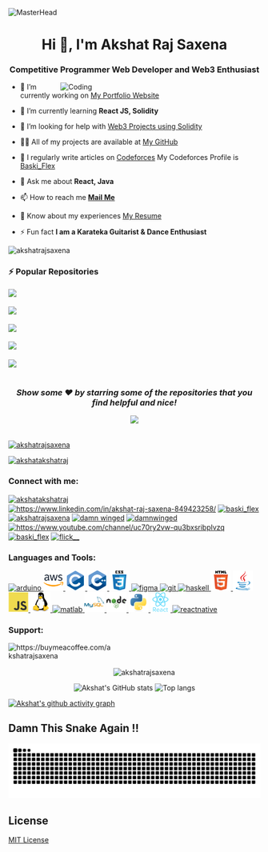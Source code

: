 ![MasterHead](https://user-images.githubusercontent.com/74038190/225813708-98b745f2-7d22-48cf-9150-083f1b00d6c9.gif)

<h1 align="center">Hi 👋, I'm Akshat Raj Saxena</h1>

<h3 align="center">Competitive Programmer Web Developer and Web3 Enthusiast</h3>


<img align="right" alt="Coding" width="400" src="https://cdn.dribbble.com/users/720825/screenshots/3253310/slim-jim-_dribbble_-_800x600_.gif">

- 🔭 I’m currently working on [My Portfolio Website](https://github.com/akshatrajsaxena/developerfolio)

- 🌱 I’m currently learning **React JS, Solidity**

- 🤝 I’m looking for help with [Web3 Projects using Solidity](https://github.com/buildspace/buildspace-projects)

- 👨‍💻 All of my projects are available at [My GitHub](https://github.com/akshatrajsaxena)

- 📝 I regularly write articles on [Codeforces](https://codeforces.com/blog/entry/129713) My Codeforces Profile is [Baski_Flex](https://codeforces.com/profile/Baski_Flex)

- 💬 Ask me about **React, Java**

- 📫 How to reach me **[Mail Me](mailto:akshat22054@iiitd.ac.in)**

- 📄 Know about my experiences [My Resume](https://drive.google.com/file/d/18fUNX3xVtS5-DxGFqS9TRmWOdVTLIe1U/view)

- ⚡ Fun fact **I am a Karateka Guitarist & Dance Enthusiast**

<p align="left"> <img src="https://komarev.com/ghpvc/?username=akshatrajsaxena&label=Profile%20views&color=0e75b6&style=flat" alt="akshatrajsaxena" /> </p>


###  ⚡ **Popular Repositories**

<a href="https://github.com/akshatrajsaxena/developerfolio">
  <img align="center" src="https://github-readme-stats.vercel.app/api/pin/?username=akshatrajsaxena&repo=developerfolio&theme=synthwave&icon_color=d30cb8&text_color=b8aec8"/>
</a>

<br>
<br>

<a href="https://github.com/akshatrajsaxena/lightning-algorithm">
  <img align="center" src="https://github-readme-stats.vercel.app/api/pin/?username=akshatrajsaxena&repo=lightning-algorithm&theme=synthwave&icon_color=d30cb8&text_color=b8aec8"/>
</a>

<br>
<br>

<a href="https://github.com/akshatrajsaxena/StickHeroGame">
  <img align="center" src="https://github-readme-stats.vercel.app/api/pin/?username=akshatrajsaxena&repo=StickHeroGame&theme=synthwave&icon_color=d30cb8&text_color=b8aec8"/>
</a>

<br>
<br>

<a href="https://github.com/akshatrajsaxena/Simple_Simulator_Assembler_Project">
  <img align="center" src="https://github-readme-stats.vercel.app/api/pin/?username=akshatrajsaxena&repo=Simple_Simulator_Assembler_Project&theme=synthwave&icon_color=d30cb8&text_color=b8aec8"/>
</a>

<br>
<br>

<a href="https://github.com/akshatrajsaxena/bfs_tracing">
  <img align="center" src="https://github-readme-stats.vercel.app/api/pin/?username=akshatrajsaxena&repo=bfs_tracing&theme=synthwave&icon_color=d30cb8&text_color=b8aec8"/>
</a>

<br>
<br>

<div align="center">

### *Show some ❤️ by starring some of the repositories that you find helpful and nice!*
</div>

<div align="center">
  <a target="_blank" href="https://akshatrajsaxena.netlify.app"><img src="https://img.shields.io/badge/-Portfolio-9999999?style=for-the-badge&logo=firefox&logoColor=white"></img></a>	
</div>

<br>

<p align="left"> <a href="https://github.com/ryo-ma/github-profile-trophy"><img src="https://github-profile-trophy.vercel.app/?username=akshatrajsaxena" alt="akshatrajsaxena" /></a> </p>

<p align="left"> <a href="https://twitter.com/akshatakshatraj" target="blank"><img src="https://img.shields.io/twitter/follow/akshatakshatraj?logo=twitter&style=for-the-badge" alt="akshatakshatraj" /></a> </p>

<h3 align="left">Connect with me:</h3>

<p align="left">
  
<a href="https://twitter.com/akshatakshatraj" target="blank"><img align="center" src="https://raw.githubusercontent.com/rahuldkjain/github-profile-readme-generator/master/src/images/icons/Social/twitter.svg" alt="akshatakshatraj" height="30" width="40" /></a>
<a href="https://www.linkedin.com/in/akshat-raj-saxena-849423258/" target="blank"><img align="center" src="https://raw.githubusercontent.com/rahuldkjain/github-profile-readme-generator/master/src/images/icons/Social/linked-in-alt.svg" alt="https://www.linkedin.com/in/akshat-raj-saxena-849423258/" height="30" width="40" /></a>
<a href="https://stackoverflow.com/users/26252685/baski-flex" target="blank"><img align="center" src="https://raw.githubusercontent.com/rahuldkjain/github-profile-readme-generator/master/src/images/icons/Social/stack-overflow.svg" alt="baski_flex" height="30" width="40" /></a>
<a href="https://codesandbox.com/u/akshatrajsaxena" target="blank"><img align="center" src="https://raw.githubusercontent.com/rahuldkjain/github-profile-readme-generator/master/src/images/icons/Social/codesandbox.svg" alt="akshatrajsaxena" height="30" width="40" /></a>
<a href="https://www.facebook.com/profile.php?id=61551255172681" target="blank"><img align="center" src="https://raw.githubusercontent.com/rahuldkjain/github-profile-readme-generator/master/src/images/icons/Social/facebook.svg" alt="damn winged" height="30" width="40" /></a>
<a href="https://instagram.com/damnwinged" target="blank"><img align="center" src="https://raw.githubusercontent.com/rahuldkjain/github-profile-readme-generator/master/src/images/icons/Social/instagram.svg" alt="damnwinged" height="30" width="40" /></a>
<a href="https://www.youtube.com/channel/UC70ry2vW-Qu3BXsRIBPlVZQ" target="blank"><img align="center" src="https://raw.githubusercontent.com/rahuldkjain/github-profile-readme-generator/master/src/images/icons/Social/youtube.svg" alt="https://www.youtube.com/channel/uc70ry2vw-qu3bxsribplvzq" height="30" width="40" /></a>
<a href="https://codeforces.com/profile/baski_flex" target="blank"><img align="center" src="https://raw.githubusercontent.com/rahuldkjain/github-profile-readme-generator/master/src/images/icons/Social/codeforces.svg" alt="baski_flex" height="30" width="40" /></a>
<a href="https://www.interviewbit.com/profile/akshatraj-saxena/" target="blank"><img align="center" src="https://raw.githubusercontent.com/rahuldkjain/github-profile-readme-generator/master/src/images/icons/Social/interview-bit.svg" alt="flick__" height="30" width="40" /></a>
</p>

<h3 align="left">Languages and Tools:</h3>

<p align="left"> <a href="https://www.arduino.cc/" target="_blank" rel="noreferrer"> <img src="https://cdn.worldvectorlogo.com/logos/arduino-1.svg" alt="arduino" width="40" height="40"/> </a> <a href="https://aws.amazon.com" target="_blank" rel="noreferrer"> <img src="https://raw.githubusercontent.com/devicons/devicon/master/icons/amazonwebservices/amazonwebservices-original-wordmark.svg" alt="aws" width="40" height="40"/> </a> <a href="https://www.cprogramming.com/" target="_blank" rel="noreferrer"> <img src="https://raw.githubusercontent.com/devicons/devicon/master/icons/c/c-original.svg" alt="c" width="40" height="40"/> </a> <a href="https://www.w3schools.com/cpp/" target="_blank" rel="noreferrer"> <img src="https://raw.githubusercontent.com/devicons/devicon/master/icons/cplusplus/cplusplus-original.svg" alt="cplusplus" width="40" height="40"/> </a> <a href="https://www.w3schools.com/css/" target="_blank" rel="noreferrer"> <img src="https://raw.githubusercontent.com/devicons/devicon/master/icons/css3/css3-original-wordmark.svg" alt="css3" width="40" height="40"/> </a> <a href="https://www.figma.com/" target="_blank" rel="noreferrer"> <img src="https://www.vectorlogo.zone/logos/figma/figma-icon.svg" alt="figma" width="40" height="40"/> </a> <a href="https://git-scm.com/" target="_blank" rel="noreferrer"> <img src="https://www.vectorlogo.zone/logos/git-scm/git-scm-icon.svg" alt="git" width="40" height="40"/> </a> <a href="https://www.haskell.org/" target="_blank" rel="noreferrer"> <img src="https://upload.wikimedia.org/wikipedia/commons/1/1c/Haskell-Logo.svg" alt="haskell" width="40" height="40"/> </a> <a href="https://www.w3.org/html/" target="_blank" rel="noreferrer"> <img src="https://raw.githubusercontent.com/devicons/devicon/master/icons/html5/html5-original-wordmark.svg" alt="html5" width="40" height="40"/> </a> <a href="https://www.java.com" target="_blank" rel="noreferrer"> <img src="https://raw.githubusercontent.com/devicons/devicon/master/icons/java/java-original.svg" alt="java" width="40" height="40"/> </a> <a href="https://developer.mozilla.org/en-US/docs/Web/JavaScript" target="_blank" rel="noreferrer"> <img src="https://raw.githubusercontent.com/devicons/devicon/master/icons/javascript/javascript-original.svg" alt="javascript" width="40" height="40"/> </a> <a href="https://www.linux.org/" target="_blank" rel="noreferrer"> <img src="https://raw.githubusercontent.com/devicons/devicon/master/icons/linux/linux-original.svg" alt="linux" width="40" height="40"/> </a> <a href="https://www.mathworks.com/" target="_blank" rel="noreferrer"> <img src="https://upload.wikimedia.org/wikipedia/commons/2/21/Matlab_Logo.png" alt="matlab" width="40" height="40"/> </a> <a href="https://www.mysql.com/" target="_blank" rel="noreferrer"> <img src="https://raw.githubusercontent.com/devicons/devicon/master/icons/mysql/mysql-original-wordmark.svg" alt="mysql" width="40" height="40"/> </a> <a href="https://nodejs.org" target="_blank" rel="noreferrer"> <img src="https://raw.githubusercontent.com/devicons/devicon/master/icons/nodejs/nodejs-original-wordmark.svg" alt="nodejs" width="40" height="40"/> </a> <a href="https://www.python.org" target="_blank" rel="noreferrer"> <img src="https://raw.githubusercontent.com/devicons/devicon/master/icons/python/python-original.svg" alt="python" width="40" height="40"/> </a> <a href="https://reactjs.org/" target="_blank" rel="noreferrer"> <img src="https://raw.githubusercontent.com/devicons/devicon/master/icons/react/react-original-wordmark.svg" alt="react" width="40" height="40"/> </a> <a href="https://reactnative.dev/" target="_blank" rel="noreferrer"> <img src="https://reactnative.dev/img/header_logo.svg" alt="reactnative" width="40" height="40"/> </a> </p>

<h3 align="left">Support:</h3>

<p><a href="https://www.buymeacoffee.com/akshatrajsaxena"> <img align="left" src="https://cdn.buymeacoffee.com/buttons/v2/default-yellow.png" height="50" width="210" alt="https://buymeacoffee.com/akshatrajsaxena" /></a></p><br><br>


<p><img align="center" src="https://github-readme-streak-stats.herokuapp.com/?user=akshatrajsaxena&" alt="akshatrajsaxena" /></p>

<div align="center">
<img alt="Akshat's GitHub stats" src="https://github-readme-stats.vercel.app/api?username=akshatrajsaxena&show_icons=true&theme=transparent"/>
<img alt="Top langs" src="https://github-readme-stats.vercel.app/api/top-langs/?username=akshatrajsaxena&layout=compact&&langs_count=8"/>
</div>

[![Akshat's github activity graph](https://github-readme-activity-graph.vercel.app/graph?username=akshatrajsaxena&theme=dracula)](https://github.com/akshatrajsaxena/github-readme-activity-graph)

## Damn This Snake Again !!

![snake gif](https://github.com/akshatrajsaxena/akshatrajsaxena/blob/output/github-contribution-grid-snake.svg)

## License

[MIT License](https://github.com/akshatrajsaxena/akshatrajsaxena/blob/main/LICENSE)
